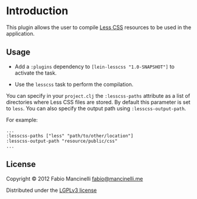 # Introduction

This plugin allows the user to compile [Less CSS](http://lesscss.org/) resources
to be used in the application.

## Usage

* Add a `:plugins` dependency to `[lein-lesscss "1.0-SNAPSHOT"]` to activate the task.

* Use the `lesscss` task to perform the compilation.

You can specify in your `project.clj` the `:lesscss-paths` attribute as a list
of directories where Less CSS files are stored. By default this parameter is set
to `less`.  You can also specify the output path using `:lesscss-output-path`.

For example:

    ...
    :lesscss-paths ["less" "path/to/other/location"]
    :lesscss-output-path "resource/public/css"
    ...

## License

Copyright © 2012 Fabio Mancinelli <fabio@mancinelli.me>

Distributed under the [LGPLv3 license](http://www.gnu.org/licenses/lgpl-3.0.en.html)
